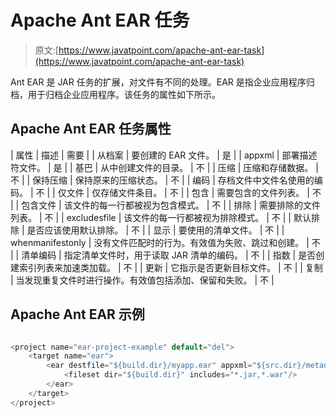 # Apache Ant EAR 任务

> 原文:[https://www.javatpoint.com/apache-ant-ear-task](https://www.javatpoint.com/apache-ant-ear-task)

Ant EAR 是 JAR 任务的扩展，对文件有不同的处理。EAR 是指企业应用程序归档，用于归档企业应用程序。该任务的属性如下所示。

## Apache Ant EAR 任务属性

| 属性 | 描述 | 需要 |
| 从档案 | 要创建的 EAR 文件。 | 是 |
| appxml | 部署描述符文件。 | 是 |
| 基巴 | 从中创建文件的目录。 | 不 |
| 压缩 | 压缩和存储数据。 | 不 |
| 保持压缩 | 保持原来的压缩状态。 | 不 |
| 编码 | 存档文件中文件名使用的编码。 | 不 |
| 仅文件 | 仅存储文件条目。 | 不 |
| 包含 | 需要包含的文件列表。 | 不 |
| 包含文件 | 该文件的每一行都被视为包含模式。 | 不 |
| 排除 | 需要排除的文件列表。 | 不 |
| excludesfile | 该文件的每一行都被视为排除模式。 | 不 |
| 默认排除 | 是否应该使用默认排除。 | 不 |
| 显示 | 要使用的清单文件。 | 不 |
| whenmanifestonly | 没有文件匹配时的行为。有效值为失败、跳过和创建。 | 不 |
| 清单编码 | 指定清单文件时，用于读取 JAR 清单的编码。 | 不 |
| 指数 | 是否创建索引列表来加速类加载。 | 不 |
| 更新 | 它指示是否更新目标文件。 | 不 |
| 复制 | 当发现重复文件时进行操作。有效值包括添加、保留和失败。 | 不 |

## Apache Ant EAR 示例

```java

<project name="ear-project-example" default="del">
	<target name="ear">
		<ear destfile="${build.dir}/myapp.ear" appxml="${src.dir}/metadata/application.xml">
     	 	<fileset dir="${build.dir}" includes="*.jar,*.war"/>
    	</ear>
	</target>
</project>

```